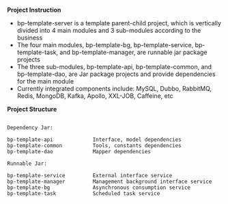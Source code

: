 **Project Instruction** 

- bp-template-server is a template parent-child project, which is vertically divided into 4 main modules and 3 sub-modules according to the business
- The four main modules, bp-template-bg, bp-template-service, bp-template-task, and bp-template-manager, are runnable jar package projects
- The three sub-modules, bp-template-api, bp-template-common, and bp-template-dao, are Jar package projects and provide dependencies for the main module
- Currently integrated components include: MySQL, Dubbo, RabbitMQ, Redis, MongoDB, Kafka, Apollo, XXL-JOB, Caffeine, etc

**Project Structure** 

```

Dependency Jar:

bp-template-api             Interface, model dependencies
bp-template-common          Tools, constants dependencies
bp-template-dao             Mapper dependencies

Runnable Jar:

bp-template-service         External interface service
bp-template-manager         Management background interface service
bp-template-bg              Asynchronous consumption service
bp-template-task            Scheduled task service


```

